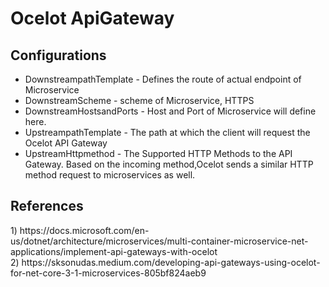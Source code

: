 <h1> Ocelot ApiGateway </h1>

<h2> Configurations </h2>

- DownstreampathTemplate -  Defines the route of actual endpoint of Microservice 
- DownstreamScheme - scheme of Microservice, HTTPS  
- DownstreamHostsandPorts - Host and Port of Microservice will define here. 
- UpstreampathTemplate - The path at which the client will request the Ocelot API Gateway 
- UpstreamHttpmethod - The Supported HTTP Methods to the API Gateway. Based on the incoming method,Ocelot sends a  similar HTTP method request to microservices as well.

<h2>References</h2>
1) https://docs.microsoft.com/en-us/dotnet/architecture/microservices/multi-container-microservice-net-applications/implement-api-gateways-with-ocelot <br>
2) https://sksonudas.medium.com/developing-api-gateways-using-ocelot-for-net-core-3-1-microservices-805bf824aeb9
